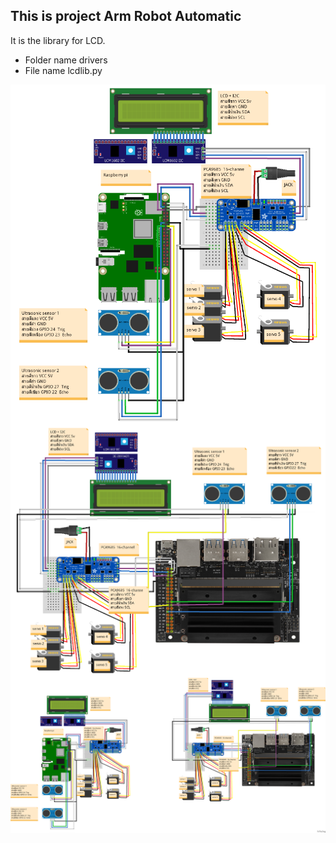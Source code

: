 ## This is project Arm Robot Automatic

It is the library for LCD.
* Folder name drivers 
* File name lcdlib.py

<img src="Prototype_pi.png"
alt="prototype"
style="float: left; margin-right: 10px;" />

<img src="Prototype_nano.png"
alt="prototype"
style="float: left; margin-right: 10px;" />

<img src="Prototype_all.png"
alt="prototype"
style="float: left; margin-right: 10px;" />
